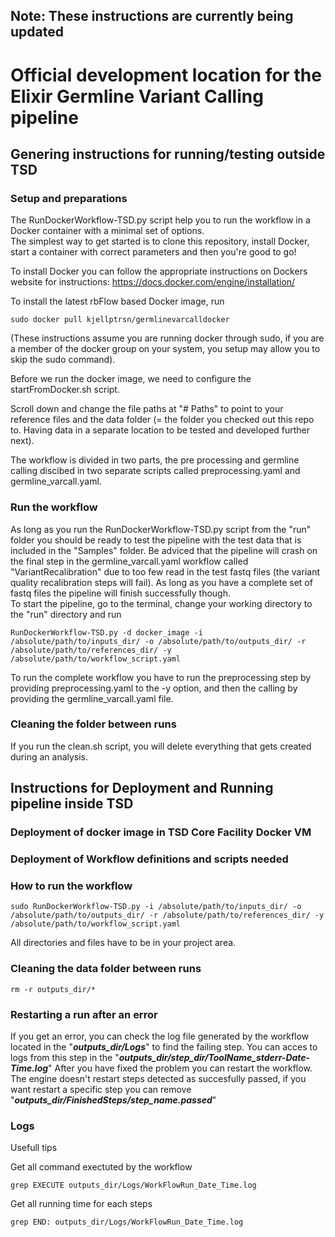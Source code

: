 ## Note: These instructions are currently being updated 

# Official development location for the Elixir Germline Variant Calling pipeline

## Genering instructions for running/testing outside TSD  

### Setup and preparations

The RunDockerWorkflow-TSD.py script help you to run the workflow in a Docker container with a minimal set of options.  
The simplest way to get started is to clone this repository, install Docker, start a container with correct parameters and then you're good to go!  

To install Docker you can follow the appropriate instructions on Dockers website for instructions: https://docs.docker.com/engine/installation/

To install the latest rbFlow based Docker image, run 
```
sudo docker pull kjellptrsn/germlinevarcalldocker
```
(These instructions assume you are running docker through sudo, if you are a member of the docker group on your system, you setup may allow you to skip the sudo command).


Before we run the docker image, we need to configure the startFromDocker.sh script.  

Scroll down and change the file paths at "# Paths" to point to your reference files and the data folder (= the folder you checked out this repo to. Having data in a separate location to be tested and developed further next). 

The workflow is divided in two parts, the pre processing and germline calling discibed in two separate scripts called preprocessing.yaml and germline_varcall.yaml.

### Run the workflow

As long as you run the RunDockerWorkflow-TSD.py script from the "run" folder you should be ready to test the pipeline with the test data that is included in the "Samples" folder. Be adviced that the pipeline will crash on the final step in the germline_varcall.yaml workflow called "VariantRecalibration" due to too few read in the test fastq files (the variant quality recalibration steps will fail). As long as you have a complete set of fastq files the pipeline will finish successfully though.  
To start the pipeline, go to the terminal, change your working directory to the "run" directory and run 
```
RunDockerWorkflow-TSD.py -d docker_image -i /absolute/path/to/inputs_dir/ -o /absolute/path/to/outputs_dir/ -r /absolute/path/to/references_dir/ -y /absolute/path/to/workflow_script.yaml 

```

To run the complete workflow you have to run the preprocessing step by providing  preprocessing.yaml to the -y option, and then the calling by providing the germline_varcall.yaml file.


### Cleaning the folder between runs  
If you run the clean.sh script, you will delete everything that gets created during an analysis.



## Instructions for Deployment and Running pipeline inside TSD

### Deployment of docker image in TSD Core Facility Docker VM

### Deployment of Workflow definitions and scripts needed

### How to run the workflow

```
sudo RunDockerWorkflow-TSD.py -i /absolute/path/to/inputs_dir/ -o /absolute/path/to/outputs_dir/ -r /absolute/path/to/references_dir/ -y /absolute/path/to/workflow_script.yaml
```

All directories and files have to be in your project area.

### Cleaning the data folder between runs
```
rm -r outputs_dir/*
```


### Restarting a run after an error

If you get an error, you can check the log file generated by the workflow located in the "***outputs_dir/Logs***" to find the failing step.
You can acces to logs from this step in the "***outputs_dir/step_dir/ToolName_stderr-Date-Time.log***"
After you have fixed the problem you can restart the workflow. The engine doesn't restart steps detected as succesfully passed, if you want restart a specific step you can remove "***outputs_dir/FinishedSteps/step_name.passed***"

### Logs

Usefull tips

Get all command exectuted by the workflow
```
grep EXECUTE outputs_dir/Logs/WorkFlowRun_Date_Time.log 
```

Get all running time for each steps
```
grep END: outputs_dir/Logs/WorkFlowRun_Date_Time.log 
```







